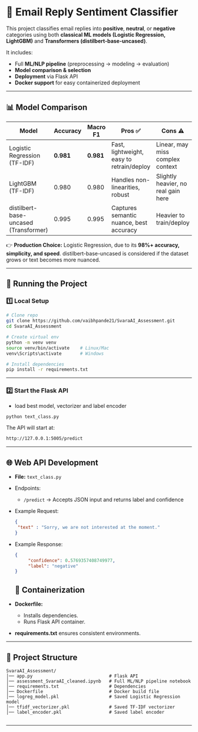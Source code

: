 # 📧 Email Reply Sentiment Classifier

This project classifies email replies into **positive**, **neutral**, or **negative** categories using both **classical ML models (Logistic Regression, LightGBM)** and **Transformers (distilbert-base-uncased)**.  

It includes:  
- Full **ML/NLP pipeline** (preprocessing → modeling → evaluation)  
- **Model comparison & selection**  
- **Deployment** via Flask API  
- **Docker support** for easy containerized deployment  

---

## 📊 Model Comparison

| Model                  | Accuracy | Macro F1 | Pros ✅ | Cons ⚠️ |
|-------------------------|----------|----------|--------|---------|
| Logistic Regression (TF-IDF) | **0.981** | **0.981** | Fast, lightweight, easy to retrain/deploy | Linear, may miss complex context |
| LightGBM (TF-IDF)      | 0.980    | 0.980    | Handles non-linearities, robust | Slightly heavier, no real gain here |
| distilbert-base-uncased (Transformer)  | 0.995    | 0.995    | Captures semantic nuance, best accuracy | Heavier to train/deploy |

👉 **Production Choice:** Logistic Regression, due to its **98%+ accuracy, simplicity, and speed**. distilbert-base-uncased is considered if the dataset grows or text becomes more nuanced.  

---

## 🚀 Running the Project

### 1️⃣ Local Setup
```bash
# Clone repo
git clone https://github.com/vaibhpande21/SvaraAI_Assessment.git
cd SvaraAI_Assessment

# Create virtual env
python -m venv venv
source venv/bin/activate    # Linux/Mac
venv\Scripts\activate       # Windows

# Install dependencies
pip install -r requirements.txt
```
---

### 2️⃣ Start the Flask API

- load best model, vectorizer and label encoder
```bash
python text_class.py
```
The API will start at:
```bash
http://127.0.0.1:5005/predict
```
---

## 🌐 Web API Development
- **File:** `text_class.py`
- Endpoints:
  - `/predict` → Accepts JSON input and returns label and confidence
- Example Request:
  ```json
  {
   "text" : "Sorry, we are not interested at the moment."
  } 
   ```
- Example Response:
  ```json
  {
       "confidence": 0.5769357408749977,
       "label": "negative"
  } 
   ```

  ## 🐳 Containerization
- **Dockerfile:**
  - Installs dependencies.
  - Runs Flask API container.
- **requirements.txt** ensures consistent environments.

---

## 📂 Project Structure  
```plaintext
SvaraAI_Assessment/
│── app.py                             # Flask API
│── assessment_SvaraAI_cleaned.ipynb   # Full ML/NLP pipeline notebook
│── requirements.txt                   # Dependencies
│── Dockerfile                         # Docker build file
│── logreg_model.pkl                   # Saved Logistic Regression model
│── tfidf_vectorizer.pkl               # Saved TF-IDF vectorizer
│── label_encoder.pkl                  # Saved label encoder


```
---
  

